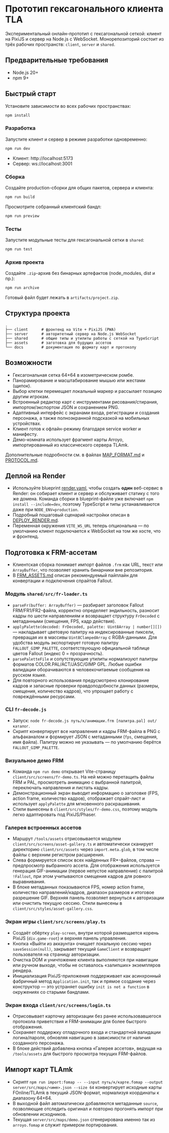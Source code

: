 # Прототип гексагонального клиента TLA

Экспериментальный онлайн-прототип с гексагональной сеткой: клиент на PixiJS и сервер на Node.js с WebSocket. Монорепозиторий состоит из трёх рабочих пространств: `client`, `server` и `shared`.

## Предварительные требования

- Node.js 20+
- npm 9+

## Быстрый старт

Установите зависимости во всех рабочих пространствах:

```bash
npm install
```

### Разработка

Запустите клиент и сервер в режиме разработки одновременно:

```bash
npm run dev
```

- Клиент: http://localhost:5173
- Сервер: ws://localhost:3001

### Сборка

Создайте production-сборки для общих пакетов, сервера и клиента:

```bash
npm run build
```

Просмотрите собранный клиентский бандл:

```bash
npm run preview
```

### Тесты

Запустите модульные тесты для гексагональной сетки в `shared`:

```bash
npm run test
```

### Архив проекта

Создайте `.zip`-архив без бинарных артефактов (node_modules, dist и пр.):

```bash
npm run archive
```

Готовый файл будет лежать в `artifacts/project.zip`.

## Структура проекта

```
.
├── client      # фронтенд на Vite + PixiJS (PWA)
├── server      # авторитетный сервер на Node.js WebSocket
├── shared      # общие типы и утилиты работы с сеткой на TypeScript
├── assets      # заготовка для будущих ассетов
└── docs        # документация по формату карт и протоколу
```

## Возможности

- Гексагональная сетка 64×64 в изометрическом ромбе.
- Панорамирование и масштабирование мышью или жестами (щипок).
- Выбор клетки перемещает локальный маркер и рассылает позицию другим игрокам.
- Встроенный редактор карт с инструментами рисования/стирания, импортом/экспортом JSON и сохранением PNG.
- Адаптивный интерфейс с экранами входа, регистрации и создания персонажа, а также полноэкранной подсказкой на мобильных устройствах.
- Клиент готов к офлайн-режиму благодаря service worker и манифесту.
- Демо-комната использует фрагмент карты Arroyo, импортированный из классического сервера TLAmk.

Дополнительные подробности см. в файлах [MAP_FORMAT.md](docs/MAP_FORMAT.md) и [PROTOCOL.md](docs/PROTOCOL.md).

## Деплой на Render

- Используйте blueprint [render.yaml](render.yaml), чтобы создать **один** веб-сервис в Render: он собирает клиент и сервер и обслуживает статику с того же домена. Команда сборки в blueprint-файле уже включает `npm install --include=dev`, поэтому TypeScript и типы устанавливаются даже при `NODE_ENV=production`.
- Подробный пошаговый сценарий настройки описан в [DEPLOY_RENDER.md](docs/DEPLOY_RENDER.md).
- Переменная окружения `VITE_WS_URL` теперь опциональна — по умолчанию клиент подключается к WebSocket на том же хосте, что и фронтенд.

## Подготовка к FRM-ассетам

- Клиентская сборка понимает импорт файлов `.frm` как URL, текст или `ArrayBuffer`, что позволяет хранить бинарники вне репозитория.
- В [FRM_ASSETS.md](docs/FRM_ASSETS.md) описан рекомендуемый пайплайн для конвертации и подключения спрайтов Fallout.

### Модуль `shared/src/fr-loader.ts`

- `parseFr(buffer: ArrayBuffer)` — разбирает заголовок Fallout FRM/FR1/FR2-файла, корректно определяет эндильность, разносит кадры по шести направлениям и возвращает структуру `FrDecoded` с метаданными (смещения, FPS, кадр действия).
- `applyPalette(decoded: FrDecoded, palette: Uint8Array | number[][])` — накладывает цветовую палитру на индексированные пиксели, превращая их в массивы `Uint8ClampedArray` с RGBA-данными. Для удобства модуль экспортирует готовую палитру `FALLOUT_GIMP_PALETTE`, соответствующую официальной таблице цветов Fallout (индекс 0 = прозрачность).
- `parsePaletteFile` и сопутствующие утилиты нормализуют палитры форматов COLOR.PAL/ACT/JASC/GIMP GPL. Любые ошибки валидации оборачиваются в человекочитаемые сообщения на русском языке.
- Для повторного использования предусмотрено клонирование кадров и запасные проверки правдоподобности данных (размеры, смещения, количество кадров), что упрощает работу с повреждёнными ресурсами.

### CLI `fr-decode.js`

- Запуск: `node fr-decode.js путь/к/анимации.frm [палитра.pal] out/каталог`.
- Скрипт конвертирует все направления и кадры FRM-файла в PNG c альфаканалом и формирует JSON с метаданными (`fps`, смещения, имя файла). Палитру можно не указывать — по умолчанию берётся `FALLOUT_GIMP_PALETTE`.

### Визуальное демо FRM

- Команда `npm run demo` открывает Vite-страницу `client/src/screens/fr-demo.ts`. На ней можно перетащить файлы FRM и PAL, просмотреть анимацию с выбранной палитрой, переключать направления и листать кадры.
- Демонстрационный экран выводит информацию о заголовке (FPS, action frame, количество кадров), отображает спрайт-лист и использует `applyPalette` для мгновенного раскрашивания.
- Стили вынесены в `client/src/styles/fr-demo.css`, поэтому модуль легко адаптировать под PixiJS/Phaser.

### Галерея встроенных ассетов

- Маршрут `/tools/assets` отрисовывается модулем `client/src/screens/asset-gallery.ts` и автоматически сканирует директорию `client/src/assets` через `import.meta.glob`, в том числе файлы с верхним регистром расширения.
- Слева формируется список всех найденных FR*-файлов, справа — предпросмотр выбранного ассета. Для отображения используется генерация GIF-анимации (первое непустое направление) с палитрой `!Fallout`, при этом учитываются смещения кадров для ровного выравнивания.
- В блоке метаданных показываются FPS, номер action frame, количество направлений/кадров, диапазон размеров и итоговое разрешение GIF. Верхняя панель позволяет вернуться к авторизации или очистить текущую сессию. Стили вынесены в `client/src/styles/asset-gallery.css`.

### Экран игры `client/src/screens/play.ts`

- Создаёт обёртку `play-screen`, внутри которой размещается корень PixiJS (`div.game-root`) и верхняя панель управления.
- Кнопка «Выйти из аккаунта» очищает локальную сессию через `saveSession(null)`, закрывает текущий `GameClient` и возвращает пользователя на страницу авторизации.
- Очистка DOM и уничтожение клиента выполняются при навигации или ручном выходе, чтобы не оставалось «залипших» экземпляров рендера.
- Инициализация PixiJS-приложения поддерживает как асинхронный фабричный метод `Application.init`, так и прямое создание через конструктор — это устраняет ошибку `init is not a function` в окружениях со старыми бандлами.

### Экран входа `client/src/screens/login.ts`

- Отрисовывает карточку авторизации без ранее использовавшегося протокола приветствия и FRM-анимации для более быстрого отображения.
- Сохраняет поддержку отладочного входа и стандартной валидации логина/пароля, обновляя навигацию в зависимости от наличия созданного персонажа.
- В блоке действий добавлена кнопка «Галерея ассетов», ведущая на `/tools/assets` для быстрого просмотра текущих FRM-файлов.

## Импорт карт TLAmk

- Скрипт `npm run import:fomap -- --input путь/к/карте.fomap --output server/src/maps/<имя>.json --size 64` конвертирует исходные карты FOnline/TLAmk в текущий JSON-формат, нормализуя координаты к диапазону 64×64.
- В выходной файл автоматически добавляются метаданные `source`, позволяющие отследить оригинал и повторно прогонять импорт при обновлении исходников.
- Текущая `server/src/maps/demo.json` сгенерирована именно так из `arroyo.fomap` и служит примером портирования.

